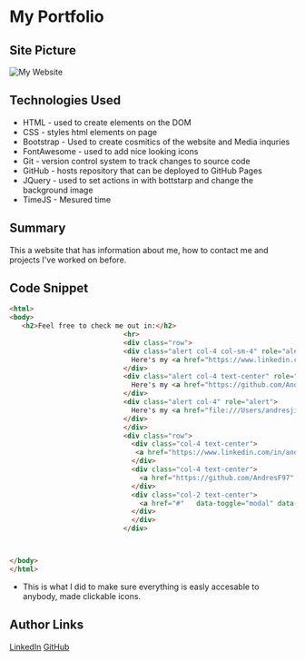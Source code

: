  # My Portfolio

## Site Picture
![My Website](https://media.licdn.com/dms/image/C4E22AQEUfUi1EsW7HQ/feedshare-shrink_800/0?e=1577923200&v=beta&t=IMAfCrCDGkSK5p2NqLeB7T3HaNF5m_dUmhXfcXSSrdE)


## Technologies Used
- HTML - used to create elements on the DOM
- CSS - styles html elements on page
- Bootstrap - Used to create cosmitics of the website and Media inquries
- FontAwesome - used to add nice looking icons 
- Git - version control system to track changes to source code
- GitHub - hosts repository that can be deployed to GitHub Pages
- JQuery - used to set actions in with bottstarp and change the background image
- TimeJS - Mesured time 

## Summary 
This a website that has information about me, how to contact me and projects I've worked on before.

## Code Snippet
```html
<html>
<body>
   <h2>Feel free to check me out in:</h2>
                            <hr>
                            <div class="row">
                            <div class="alert col-4 col-sm-4" role="alert">
                              Here's my <a href="https://www.linkedin.com/in/andres-felipe-jimenez-ferreira-b67a35192/" target="_blank" class="alert-link">linkedin</a>. Give it a look if you like.
                            </div>
                            <div class="alert col-4 text-center" role="alert">
                              Here's my <a href="https://github.com/AndresF97" target="_blank"class="alert-link">Github</a>
                            </div>
                            <div class="alert col-4" role="alert">
                              Here's my <a href="file:///Users/andresjimenez/Downloads/Updated%20Resume.pdf" target="_blank"class="alert-link">Resume</a>.
                            </div>
                            </div>
                            <div class="row">
                              <div class="col-4 text-center">
                               <a href="https://www.linkedin.com/in/andres-felipe-jimenez-ferreira-b67a35192/" target="_blank"><i class="fab fa-linkedin"></i></a>
                              </div>
                              <div class="col-4 text-center">
                                <a href="https://github.com/AndresF97" target="_blank"><i class="fab fa-github-square"></i></a>
                              </div>
                              <div class="col-2 text-center">
                                <a href="#"   data-toggle="modal" data-target="#portfolio"><i class="fas fa-file-pdf"></i></a>
                              </div>
                              </div>
                            </div>



</body>
</html>
```
- This is what I did to make sure everything is easly accesable to anybody, made clickable icons.
## Author Links
[LinkedIn](linkedin.com/in/andres-felipe-jimenez-ferreira-b67a35192)
[GitHub](https://github.com/AndresF97)